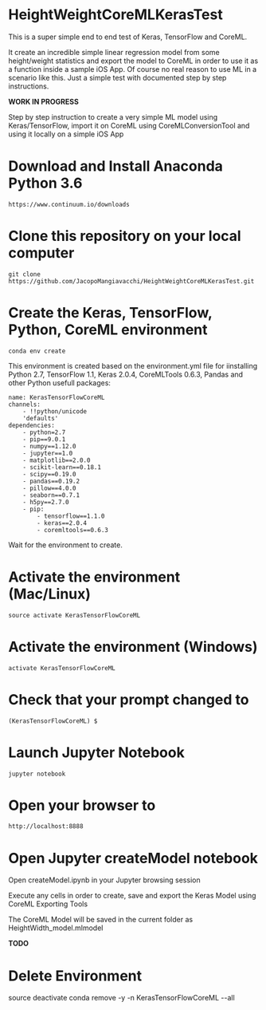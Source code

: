 # HeightWeightCoreMLKerasTest
This is a super simple end to end test of Keras, TensorFlow and CoreML.

It create an incredible simple linear regression model from some height/weight statistics and export the model to CoreML in order to use it as a function inside a sample iOS App.  Of course no real reason to use ML in a scenario like this.  Just a simple test with documented step by step instructions.

**WORK IN PROGRESS**

Step by step instruction to create a very simple ML model using Keras/TensorFlow, import it on CoreML using CoreMLConversionTool and using it locally on a simple iOS App


# Download and Install Anaconda Python 3.6
    https://www.continuum.io/downloads


# Clone this repository on your local computer
    git clone https://github.com/JacopoMangiavacchi/HeightWeightCoreMLKerasTest.git


# Create the Keras, TensorFlow, Python, CoreML environment
    conda env create

This environment is created based on the environment.yml file for iinstalling Python 2.7, TensorFlow 1.1, Keras 2.0.4, CoreMLTools 0.6.3, Pandas and other Python usefull packages:


    name: KerasTensorFlowCoreML
    channels:
        - !!python/unicode
        'defaults'
    dependencies:
        - python=2.7
        - pip==9.0.1
        - numpy==1.12.0
        - jupyter==1.0
        - matplotlib==2.0.0
        - scikit-learn==0.18.1
        - scipy==0.19.0
        - pandas==0.19.2
        - pillow==4.0.0
        - seaborn==0.7.1
        - h5py==2.7.0
        - pip:
            - tensorflow==1.1.0
            - keras==2.0.4
            - coremltools==0.6.3



Wait for the environment to create.

# Activate the environment (Mac/Linux)
    source activate KerasTensorFlowCoreML

# Activate the environment (Windows)
    activate KerasTensorFlowCoreML

# Check that your prompt changed to
    (KerasTensorFlowCoreML) $

# Launch Jupyter Notebook
    jupyter notebook

# Open your browser to
    http://localhost:8888


# Open Jupyter createModel notebook
Open createModel.ipynb in your Jupyter browsing session

Execute any cells in order to create, save and export the Keras Model using CoreML Exporting Tools


The CoreML Model will be saved in the current folder as HeightWidth_model.mlmodel


**TODO**



# Delete Environment

source deactivate
conda remove -y -n KerasTensorFlowCoreML --all
